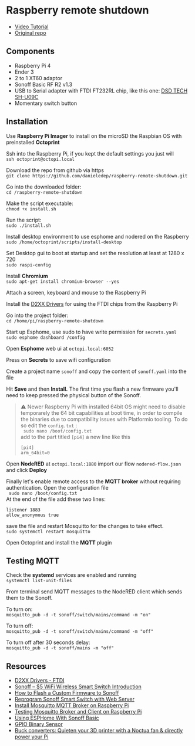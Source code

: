 # Raspberry remote shutdown
 
 - [Video Tutorial](https://youtu.be/WR0WdTBQJGo)   
 - [Original repo](https://github.com/SensorsIot/Raspberry-remote-shutdown)

## Components

- Raspberry Pi 4
- Ender 3
- 2 to 1 XT60 adaptor
- Sonoff Basic RF R2 v1.3
- USB to Serial adapter with FTDI FT232RL chip, like this one: [DSD TECH SH-U09C](https://www.amazon.com/DSD-TECH-Adapter-FT232RL-Compatible/dp/B07BBPX8B8/ref=sr_1_3?crid=T37WPRBNX2BY)
- Momentary switch button

## Installation 

Use **Raspberry Pi Imager** to install on the microSD the Raspbian OS with preinstalled **Octoprint**

Ssh into the Raspberry Pi, if you kept the default settings you just will   
``` ssh octoprint@octopi.local ```

Download the repo from github via https   
` git clone https://github.com/danieledep/raspberry-remote-shutdown.git `

Go into the downloaded folder:   
` cd /raspberry-remote-shutdown ` 

Make the script executable:   
` chmod +x install.sh `   

Run the script:    
` sudo ./install.sh `  

Install desktop environment to use esphome and nodered on the Raspberry  
`sudo /home/octoprint/scripts/install-desktop `

Set Desktop gui to boot at startup and set the resolution at least at 1280 x 720   
` sudo raspi-config `

Install **Chromium**   
`sudo apt-get install chromium-browser --yes `

Attach a screen, keyboard and mouse to the Raspberry Pi

Install the [D2XX Drivers](https://ftdichip.com/drivers/d2xx-drivers/) for using the FTDI chips from the Raspberry Pi

Go into the project folder:   
` cd /home/pi/raspberry-remote-shutdown ` 

Start up Esphome, use sudo to have write permission for `secrets.yaml`    
` sudo esphome dashboard /config `

Open **Esphome** web ui at `octopi.local:6052`

Press on **Secrets** to save wifi configuration

Create a project name `sonoff` and copy the content of `sonoff.yaml` into the file  

Hit **Save** and then **Install.** The first time you flash a new firmware you'll need to keep pressed the physical button of the Sonoff. 

> ⚠️ Newer Raspberry Pi with installed 64bit OS might need to disable temporarely the 64 bit capabilities at boot time, in order to compile the binaries due to compatibility issues with Platformio tooling. To do so edit the `config.txt` :  
> ` sudo nano /boot/config.txt`   
> add to the part titled `[pi4]` a new line like this
> ```
> [pi4]   
> arm_64bit=0 
> ```

Open **NodeRED** at `octopi.local:1880` import our flow `nodered-flow.json` and click **Deploy**

Finally let's enable remote access to the **MQTT broker** without requiring authentication. Open the configuration file  
` sudo nano /boot/config.txt`   
At the end of the file add these two lines:  
```
listener 1883 
allow_anonymous true
```
 save the file and restart Mosquitto for the changes to take effect.   
`sudo systemctl restart mosquitto`   

Open Octoprint and install the **MQTT** plugin
 

## Testing MQTT

Check the **systemd** services are enabled and running   
`systemctl list-unit-files`

From terminal send MQTT messages to the NodeRED client which sends them to the Sonoff.    

To turn on:   
``` mosquitto_pub -d -t sonoff/switch/mains/command -m "on" ```   

To turn off:   
``` mosquitto_pub -d -t sonoff/switch/mains/command -m "off" ```   

To turn off after 30 seconds delay:   
``` mosquitto_pub -d -t sonoff/mains -m "off" ```  

## Resources

- [D2XX Drivers - FTDI](https://ftdichip.com/drivers/d2xx-drivers/)
- [Sonoff – $5 WiFi Wireless Smart Switch Introduction](https://randomnerdtutorials.com/sonoff-5-wifi-wireless-smart-switch-introduction/)
- [How to Flash a Custom Firmware to Sonoff](https://randomnerdtutorials.com/how-to-flash-a-custom-firmware-to-sonoff/)
- [Reprogram Sonoff Smart Switch with Web Server](https://randomnerdtutorials.com/reprogram-sonoff-smart-switch-with-web-server/)
- [Install Mosquitto MQTT Broker on Raspberry Pi](https://randomnerdtutorials.com/how-to-install-mosquitto-broker-on-raspberry-pi/)
- [Testing Mosquitto Broker and Client on Raspberry Pi](https://randomnerdtutorials.com/testing-mosquitto-broker-and-client-on-raspbbery-pi/)
- [Using ESPHome With Sonoff Basic](https://esphome.io/devices/sonoff_basic.html)
- [GPIO Binary Sensor](https://esphome.io/components/binary_sensor/gpio.html)
- [Buck converters: Quieten your 3D printer with a Noctua fan & directly power your Pi](https://www.youtube.com/watch?v=yW9ovo9CHi0)
 

